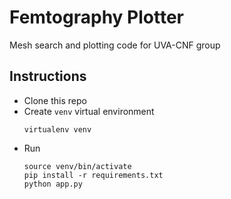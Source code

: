 # Femtography Plotter
Mesh search and plotting code for UVA-CNF group

## Instructions
- Clone this repo
- Create `venv` virtual environment
    ```
    virtualenv venv 
    ```
- Run
    ```
    source venv/bin/activate
    pip install -r requirements.txt
    python app.py
    ```
